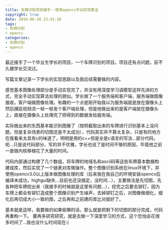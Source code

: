 ```yaml
---
title: 车牌识别项目接手--使用opencv手动实现算法
copyright: true
date: 2018-06-28 23:41:18
tags:
- 车牌识别
- opencv
categories:
- 车牌识别
- opencv
---
```


最近接手了一个毕业生学长的项目，一个车牌识别的项目。项目还有点问题，前不久跟学长交流过。

写篇文章记录一下学长的实现思路以及我后续需要做的内容。

感觉基本图像处理部分是手动实现完了，并没有用深度学习调模型这样先进的方式，完全手动实现算法处理的貌似。学长做了一个服务端和客户端，服务端做图像接收，客户端做图像处理。有趣的一个点是刚开始我以为服务端就是放在摄像头上然后捕捉视频流一帧一帧发个客户端处理，但是他做出来的是客户端放在摄像头上，直接在摄像头上处理完了把得到的数据发给服务端。

实际做出来的东西基本能识别图像了（按照截取出来的车牌进行识别基本上没问题，但是复杂场景的切图还是不太成功），代码其实并不算太复杂，只是有的地方在我看来太具有c的味道了，明明是用的c++但是全是c语言的写法...部分代码，呃...只是说代码部分，写的并不优雅，学长也说了是时间不够的原因，毕竟他之前一直做内核移植花了大量的时间。

代码内部通过构建了几个数组，将车牌的地域名和ascii码等这些车牌基本数据构建成库，然后实现了一个链表对库做操作。整个图像识别系统在linux环境下，并使用opencv3.0以上版本做图像处理的库（后来我在我自己的环境安装opencv后编译未成功，highgui缺失...目前也还没搞定，没时间...），主要做法是先切图，先各种把车牌挖出来（我接手的时候就是这里有问题...），挖完之后要去铆钉，因为车牌上都会有铆钉造成整个图像识别产生噪声，去掉铆钉之后，对图像做细化，细化后再切成大小一致的图，之后再和之前建的库比对就好了。

基本就是这样，我要做的如果偷懒的话，那么就是把剩下的切图的部分完成，代码再重构一下。
要再多研究研究，就是去做一下深度学习的方式，这个恐怕会花很多时间了...我也没什么时间现在:(